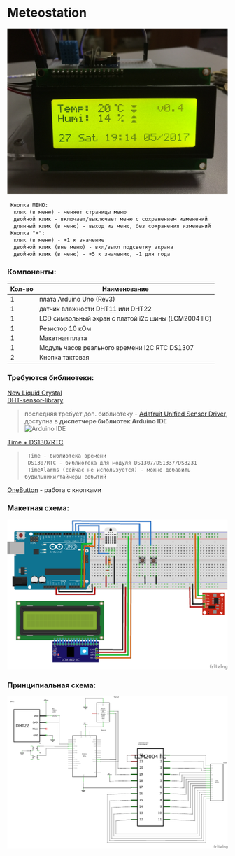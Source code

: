# Meteostation
![Прототип](https://github.com/djhumster/Meteostation/blob/master/proto.JPG?raw=true)

     Кнопка МЕНЮ:
      клик (в меню) - меняет страницы меню
      двойной клик - включает/выключает меню с сохранением изменений
      длинный клик (в меню) - выход из меню, без сохранения изменений
     Кнопка "+":
      клик (в меню) - +1 к значение
      двойной клик (вне меню) - вкл/выкл подсветку экрана
      двойной клик (в меню) - +5 к значению, -1 для года
      
### Компоненты:  
|Кол-во|Наименование|
|------|------|
|1|плата Arduino Uno (Rev3)|
|1|датчик влажности DHT11 или DHT22|
|1|LCD символьный экран с платой i2c шины (LCM2004 IIC)|
|1|Резистор 10 кОм|
|1|Макетная плата|  
|1|Модуль часов реального времени I2C RTC DS1307|
|2|Кнопка тактовая|
### Требуются библиотеки:
[New Liquid Crystal](http://arduino-info.wikispaces.com/LCD-Blue-I2C)  
[DHT-sensor-library](https://learn.adafruit.com/dht)  
> последняя требует доп. библиотеку - [Adafruit Unified Sensor Driver](https://github.com/adafruit/Adafruit_Sensor), доступна в 
**диспетчере библиотек Arduino IDE**  
> ![Arduino IDE](https://cdn-learn.adafruit.com/assets/assets/000/038/115/medium800/weather_Screen_Shot_2016-12-26_at_12.52.24.png?1482753413)

[Time + DS1307RTC](https://playground.arduino.cc/Code/Time)
>      Time - библиотека времени
>      DS1307RTC - библиотека для модуля DS1307/DS1337/DS3231
>      TimeAlarms (сейчас не используется) - можно добавить будильники/таймеры событий

[OneButton](https://github.com/mathertel/OneButton) - работа с кнопками
### Макетная схема:  
![Breadboard1](https://github.com/djhumster/Meteostation/blob/master/Meteostation_bb.png?raw=true)
### Принципиальная схема:  
![Sheme](https://github.com/djhumster/Meteostation/blob/master/Meteostation_sheme.png?raw=true)
